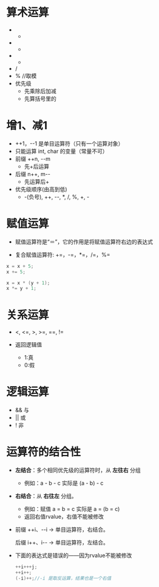 # 算术运算

- +
- -
- *
- /
- % //取模
- 优先级
  - 先乘除后加减
  - 先算括号里的

# 增1、减1

- ++1，--1 是单目运算符（只有一个运算对象）
- 只能运算 int, char 的变量（常量不可）
- 前缀 ++n, --m
  - 先+后运算
- 后缀 n++, m--
  - 先运算后+
- 优先级顺序(由高到低)
  - -(负号), ++, --, *, /, %, +, -

# 赋值运算

- 赋值运算符是“＝”，它的作用是将赋值运算符右边的表达式

- 复合赋值运算符: +=，-=，*=，/=，%=

```C
x = x + 5;
x += 5;

x = x * (y + 1);
x *= y + 1;
```

# 关系运算

- <, <=, >, >=, ==, !=

- 返回逻辑值
  - 1:真
  - 0:假

# 逻辑运算

- && 与
- || 或
- ! 非

# 运算符的结合性

- **左结合**：多个相同优先级的运算符时，从 **左往右** 分组

  - 例如：a - b - c
    实际是 (a - b) - c

- **右结合**：从 **右往左** 分组。

  - 例如：赋值 a = b = c
    实际是 a = (b = c)
  - 返回右值rvalue，右值不能被修改

- 前缀 ++i、--i → 单目运算符，右结合。

  后缀 i++、i-- → 单目运算符，左结合。

- 下面的表达式是错误的——因为rvalue不能被修改

  ```C
  ++i+++j;
  ++i++;
  (-i)++;//-i 是取反运算，结果也是一个右值
  ```

  
